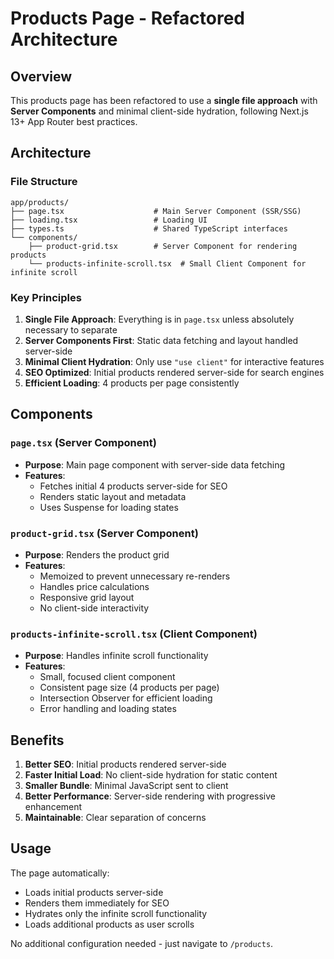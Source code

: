 # Products Page - Refactored Architecture

## Overview

This products page has been refactored to use a **single file approach** with **Server Components** and minimal client-side hydration, following Next.js 13+ App Router best practices.

## Architecture

### File Structure

```
app/products/
├── page.tsx                    # Main Server Component (SSR/SSG)
├── loading.tsx                 # Loading UI
├── types.ts                    # Shared TypeScript interfaces
└── components/
    ├── product-grid.tsx        # Server Component for rendering products
    └── products-infinite-scroll.tsx  # Small Client Component for infinite scroll
```

### Key Principles

1. **Single File Approach**: Everything is in `page.tsx` unless absolutely necessary to separate
2. **Server Components First**: Static data fetching and layout handled server-side
3. **Minimal Client Hydration**: Only use `"use client"` for interactive features
4. **SEO Optimized**: Initial products rendered server-side for search engines
5. **Efficient Loading**: 4 products per page consistently

## Components

### `page.tsx` (Server Component)

- **Purpose**: Main page component with server-side data fetching
- **Features**:
  - Fetches initial 4 products server-side for SEO
  - Renders static layout and metadata
  - Uses Suspense for loading states

### `product-grid.tsx` (Server Component)

- **Purpose**: Renders the product grid
- **Features**:
  - Memoized to prevent unnecessary re-renders
  - Handles price calculations
  - Responsive grid layout
  - No client-side interactivity

### `products-infinite-scroll.tsx` (Client Component)

- **Purpose**: Handles infinite scroll functionality
- **Features**:
  - Small, focused client component
  - Consistent page size (4 products per page)
  - Intersection Observer for efficient loading
  - Error handling and loading states

## Benefits

1. **Better SEO**: Initial products rendered server-side
2. **Faster Initial Load**: No client-side hydration for static content
3. **Smaller Bundle**: Minimal JavaScript sent to client
4. **Better Performance**: Server-side rendering with progressive enhancement
5. **Maintainable**: Clear separation of concerns

## Usage

The page automatically:

- Loads initial products server-side
- Renders them immediately for SEO
- Hydrates only the infinite scroll functionality
- Loads additional products as user scrolls

No additional configuration needed - just navigate to `/products`.
